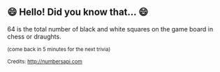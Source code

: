 ## :smile: Hello! Did you know that... :smile:
64 is the total number of black and white squares on the game board in chess or draughts.

<sup>(come back in 5 minutes for the next trivia)</sup>


<sup>Credits: http://numbersapi.com</sup>
